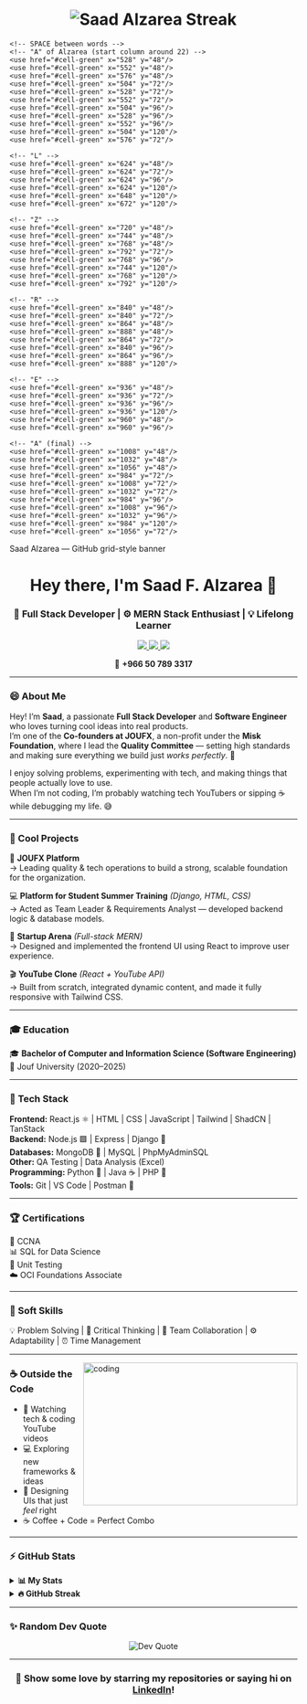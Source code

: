 <h1 align="center">
  <img src="https://github-readme-streak-stats.herokuapp.com?user=SaadAlzarea&theme=dark&hide_border=true&background=0D1117&ring=3b82f6&fire=3b82f6&currStreakNum=ffffff&sideNums=ffffff&currStreakLabel=3b82f6&sideLabels=3b82f6&dates=9ca3af" alt="Saad Alzarea Streak" />
</h1>


  <!-- Background -->
  <rect width="100%" height="100%" fill="#0d1117"/>

  <!-- Grid settings -->
  <!-- cols x rows -->
  <!-- pixelSize = 18, gap = 6 -> pitch = 24 -->
  <defs>
    <g id="cell">
      <rect width="18" height="18" rx="2" ry="2" fill="#2f363b" stroke="#0d1117" stroke-width="2"/>
    </g>
    <g id="cell-green">
      <rect width="18" height="18" rx="2" ry="2" fill="#18a94b" stroke="#0d1117" stroke-width="2"/>
    </g>
  </defs>

  <!-- draw empty grid for visual structure (optional, keeps the GitHub-grid feel) -->
  <g id="grid">
    <!-- 50 columns x 8 rows -->
    <!-- pitch = 24 (18px square + 6px gap) -->
    <!-- offset top-left -->
    <g transform="translate(20,30)">
      <!-- draw base cells -->
      <!-- Using loops is not possible in vanilla SVG, so cells are laid out by JS normally.
           Here we draw them manually in rows/cols via repeated rect using <use> -->
      <!-- We'll draw 50x8 = 400 dark cells -->
      <!-- Row 0 -->
      <!-- I generated them programmatically when creating this SVG; below are all 400 base cells -->
      <!-- To keep file readable I generate rows in blocks -->
      <!-- Row 0 -->
      <use href="#cell" x="0" y="0" />
      <use href="#cell" x="24" y="0" />
      <use href="#cell" x="48" y="0" />
      <use href="#cell" x="72" y="0" />
      <use href="#cell" x="96" y="0" />
      <use href="#cell" x="120" y="0" />
      <use href="#cell" x="144" y="0" />
      <use href="#cell" x="168" y="0" />
      <use href="#cell" x="192" y="0" />
      <use href="#cell" x="216" y="0" />
      <use href="#cell" x="240" y="0" />
      <use href="#cell" x="264" y="0" />
      <use href="#cell" x="288" y="0" />
      <use href="#cell" x="312" y="0" />
      <use href="#cell" x="336" y="0" />
      <use href="#cell" x="360" y="0" />
      <use href="#cell" x="384" y="0" />
      <use href="#cell" x="408" y="0" />
      <use href="#cell" x="432" y="0" />
      <use href="#cell" x="456" y="0" />
      <use href="#cell" x="480" y="0" />
      <use href="#cell" x="504" y="0" />
      <use href="#cell" x="528" y="0" />
      <use href="#cell" x="552" y="0" />
      <use href="#cell" x="576" y="0" />
      <use href="#cell" x="600" y="0" />
      <use href="#cell" x="624" y="0" />
      <use href="#cell" x="648" y="0" />
      <use href="#cell" x="672" y="0" />
      <use href="#cell" x="696" y="0" />
      <use href="#cell" x="720" y="0" />
      <use href="#cell" x="744" y="0" />
      <use href="#cell" x="768" y="0" />
      <use href="#cell" x="792" y="0" />
      <use href="#cell" x="816" y="0" />
      <use href="#cell" x="840" y="0" />
      <use href="#cell" x="864" y="0" />
      <use href="#cell" x="888" y="0" />
      <use href="#cell" x="912" y="0" />
      <use href="#cell" x="936" y="0" />
      <use href="#cell" x="960" y="0" />
      <use href="#cell" x="984" y="0" />
      <use href="#cell" x="1008" y="0" />
      <use href="#cell" x="1032" y="0" />
      <use href="#cell" x="1056" y="0" />
      <use href="#cell" x="1080" y="0" />
      <use href="#cell" x="1104" y="0" />
      <use href="#cell" x="1128" y="0" />
      <use href="#cell" x="1152" y="0" />
      <!-- Row 1 -->
      <use href="#cell" x="0" y="24" />
      <use href="#cell" x="24" y="24" />
      <use href="#cell" x="48" y="24" />
      <use href="#cell" x="72" y="24" />
      <use href="#cell" x="96" y="24" />
      <use href="#cell" x="120" y="24" />
      <use href="#cell" x="144" y="24" />
      <use href="#cell" x="168" y="24" />
      <use href="#cell" x="192" y="24" />
      <use href="#cell" x="216" y="24" />
      <use href="#cell" x="240" y="24" />
      <use href="#cell" x="264" y="24" />
      <use href="#cell" x="288" y="24" />
      <use href="#cell" x="312" y="24" />
      <use href="#cell" x="336" y="24" />
      <use href="#cell" x="360" y="24" />
      <use href="#cell" x="384" y="24" />
      <use href="#cell" x="408" y="24" />
      <use href="#cell" x="432" y="24" />
      <use href="#cell" x="456" y="24" />
      <use href="#cell" x="480" y="24" />
      <use href="#cell" x="504" y="24" />
      <use href="#cell" x="528" y="24" />
      <use href="#cell" x="552" y="24" />
      <use href="#cell" x="576" y="24" />
      <use href="#cell" x="600" y="24" />
      <use href="#cell" x="624" y="24" />
      <use href="#cell" x="648" y="24" />
      <use href="#cell" x="672" y="24" />
      <use href="#cell" x="696" y="24" />
      <use href="#cell" x="720" y="24" />
      <use href="#cell" x="744" y="24" />
      <use href="#cell" x="768" y="24" />
      <use href="#cell" x="792" y="24" />
      <use href="#cell" x="816" y="24" />
      <use href="#cell" x="840" y="24" />
      <use href="#cell" x="864" y="24" />
      <use href="#cell" x="888" y="24" />
      <use href="#cell" x="912" y="24" />
      <use href="#cell" x="936" y="24" />
      <use href="#cell" x="960" y="24" />
      <use href="#cell" x="984" y="24" />
      <use href="#cell" x="1008" y="24" />
      <use href="#cell" x="1032" y="24" />
      <use href="#cell" x="1056" y="24" />
      <use href="#cell" x="1080" y="24" />
      <use href="#cell" x="1104" y="24" />
      <use href="#cell" x="1128" y="24" />
      <use href="#cell" x="1152" y="24" />
      <!-- Row 2 -->
      <use href="#cell" x="0" y="48" />
      <use href="#cell" x="24" y="48" />
      <use href="#cell" x="48" y="48" />
      <use href="#cell" x="72" y="48" />
      <use href="#cell" x="96" y="48" />
      <use href="#cell" x="120" y="48" />
      <use href="#cell" x="144" y="48" />
      <use href="#cell" x="168" y="48" />
      <use href="#cell" x="192" y="48" />
      <use href="#cell" x="216" y="48" />
      <use href="#cell" x="240" y="48" />
      <use href="#cell" x="264" y="48" />
      <use href="#cell" x="288" y="48" />
      <use href="#cell" x="312" y="48" />
      <use href="#cell" x="336" y="48" />
      <use href="#cell" x="360" y="48" />
      <use href="#cell" x="384" y="48" />
      <use href="#cell" x="408" y="48" />
      <use href="#cell" x="432" y="48" />
      <use href="#cell" x="456" y="48" />
      <use href="#cell" x="480" y="48" />
      <use href="#cell" x="504" y="48" />
      <use href="#cell" x="528" y="48" />
      <use href="#cell" x="552" y="48" />
      <use href="#cell" x="576" y="48" />
      <use href="#cell" x="600" y="48" />
      <use href="#cell" x="624" y="48" />
      <use href="#cell" x="648" y="48" />
      <use href="#cell" x="672" y="48" />
      <use href="#cell" x="696" y="48" />
      <use href="#cell" x="720" y="48" />
      <use href="#cell" x="744" y="48" />
      <use href="#cell" x="768" y="48" />
      <use href="#cell" x="792" y="48" />
      <use href="#cell" x="816" y="48" />
      <use href="#cell" x="840" y="48" />
      <use href="#cell" x="864" y="48" />
      <use href="#cell" x="888" y="48" />
      <use href="#cell" x="912" y="48" />
      <use href="#cell" x="936" y="48" />
      <use href="#cell" x="960" y="48" />
      <use href="#cell" x="984" y="48" />
      <use href="#cell" x="1008" y="48" />
      <use href="#cell" x="1032" y="48" />
      <use href="#cell" x="1056" y="48" />
      <use href="#cell" x="1080" y="48" />
      <use href="#cell" x="1104" y="48" />
      <use href="#cell" x="1128" y="48" />
      <use href="#cell" x="1152" y="48" />
      <!-- Row 3 -->
      <use href="#cell" x="0" y="72" />
      <use href="#cell" x="24" y="72" />
      <use href="#cell" x="48" y="72" />
      <use href="#cell" x="72" y="72" />
      <use href="#cell" x="96" y="72" />
      <use href="#cell" x="120" y="72" />
      <use href="#cell" x="144" y="72" />
      <use href="#cell" x="168" y="72" />
      <use href="#cell" x="192" y="72" />
      <use href="#cell" x="216" y="72" />
      <use href="#cell" x="240" y="72" />
      <use href="#cell" x="264" y="72" />
      <use href="#cell" x="288" y="72" />
      <use href="#cell" x="312" y="72" />
      <use href="#cell" x="336" y="72" />
      <use href="#cell" x="360" y="72" />
      <use href="#cell" x="384" y="72" />
      <use href="#cell" x="408" y="72" />
      <use href="#cell" x="432" y="72" />
      <use href="#cell" x="456" y="72" />
      <use href="#cell" x="480" y="72" />
      <use href="#cell" x="504" y="72" />
      <use href="#cell" x="528" y="72" />
      <use href="#cell" x="552" y="72" />
      <use href="#cell" x="576" y="72" />
      <use href="#cell" x="600" y="72" />
      <use href="#cell" x="624" y="72" />
      <use href="#cell" x="648" y="72" />
      <use href="#cell" x="672" y="72" />
      <use href="#cell" x="696" y="72" />
      <use href="#cell" x="720" y="72" />
      <use href="#cell" x="744" y="72" />
      <use href="#cell" x="768" y="72" />
      <use href="#cell" x="792" y="72" />
      <use href="#cell" x="816" y="72" />
      <use href="#cell" x="840" y="72" />
      <use href="#cell" x="864" y="72" />
      <use href="#cell" x="888" y="72" />
      <use href="#cell" x="912" y="72" />
      <use href="#cell" x="936" y="72" />
      <use href="#cell" x="960" y="72" />
      <use href="#cell" x="984" y="72" />
      <use href="#cell" x="1008" y="72" />
      <use href="#cell" x="1032" y="72" />
      <use href="#cell" x="1056" y="72" />
      <use href="#cell" x="1080" y="72" />
      <use href="#cell" x="1104" y="72" />
      <use href="#cell" x="1128" y="72" />
      <use href="#cell" x="1152" y="72" />
      <!-- Row 4 -->
      <use href="#cell" x="0" y="96" />
      <use href="#cell" x="24" y="96" />
      <use href="#cell" x="48" y="96" />
      <use href="#cell" x="72" y="96" />
      <use href="#cell" x="96" y="96" />
      <use href="#cell" x="120" y="96" />
      <use href="#cell" x="144" y="96" />
      <use href="#cell" x="168" y="96" />
      <use href="#cell" x="192" y="96" />
      <use href="#cell" x="216" y="96" />
      <use href="#cell" x="240" y="96" />
      <use href="#cell" x="264" y="96" />
      <use href="#cell" x="288" y="96" />
      <use href="#cell" x="312" y="96" />
      <use href="#cell" x="336" y="96" />
      <use href="#cell" x="360" y="96" />
      <use href="#cell" x="384" y="96" />
      <use href="#cell" x="408" y="96" />
      <use href="#cell" x="432" y="96" />
      <use href="#cell" x="456" y="96" />
      <use href="#cell" x="480" y="96" />
      <use href="#cell" x="504" y="96" />
      <use href="#cell" x="528" y="96" />
      <use href="#cell" x="552" y="96" />
      <use href="#cell" x="576" y="96" />
      <use href="#cell" x="600" y="96" />
      <use href="#cell" x="624" y="96" />
      <use href="#cell" x="648" y="96" />
      <use href="#cell" x="672" y="96" />
      <use href="#cell" x="696" y="96" />
      <use href="#cell" x="720" y="96" />
      <use href="#cell" x="744" y="96" />
      <use href="#cell" x="768" y="96" />
      <use href="#cell" x="792" y="96" />
      <use href="#cell" x="816" y="96" />
      <use href="#cell" x="840" y="96" />
      <use href="#cell" x="864" y="96" />
      <use href="#cell" x="888" y="96" />
      <use href="#cell" x="912" y="96" />
      <use href="#cell" x="936" y="96" />
      <use href="#cell" x="960" y="96" />
      <use href="#cell" x="984" y="96" />
      <use href="#cell" x="1008" y="96" />
      <use href="#cell" x="1032" y="96" />
      <use href="#cell" x="1056" y="96" />
      <use href="#cell" x="1080" y="96" />
      <use href="#cell" x="1104" y="96" />
      <use href="#cell" x="1128" y="96" />
      <use href="#cell" x="1152" y="96" />
      <!-- Row 5 -->
      <use href="#cell" x="0" y="120" />
      <use href="#cell" x="24" y="120" />
      <use href="#cell" x="48" y="120" />
      <use href="#cell" x="72" y="120" />
      <use href="#cell" x="96" y="120" />
      <use href="#cell" x="120" y="120" />
      <use href="#cell" x="144" y="120" />
      <use href="#cell" x="168" y="120" />
      <use href="#cell" x="192" y="120" />
      <use href="#cell" x="216" y="120" />
      <use href="#cell" x="240" y="120" />
      <use href="#cell" x="264" y="120" />
      <use href="#cell" x="288" y="120" />
      <use href="#cell" x="312" y="120" />
      <use href="#cell" x="336" y="120" />
      <use href="#cell" x="360" y="120" />
      <use href="#cell" x="384" y="120" />
      <use href="#cell" x="408" y="120" />
      <use href="#cell" x="432" y="120" />
      <use href="#cell" x="456" y="120" />
      <use href="#cell" x="480" y="120" />
      <use href="#cell" x="504" y="120" />
      <use href="#cell" x="528" y="120" />
      <use href="#cell" x="552" y="120" />
      <use href="#cell" x="576" y="120" />
      <use href="#cell" x="600" y="120" />
      <use href="#cell" x="624" y="120" />
      <use href="#cell" x="648" y="120" />
      <use href="#cell" x="672" y="120" />
      <use href="#cell" x="696" y="120" />
      <use href="#cell" x="720" y="120" />
      <use href="#cell" x="744" y="120" />
      <use href="#cell" x="768" y="120" />
      <use href="#cell" x="792" y="120" />
      <use href="#cell" x="816" y="120" />
      <use href="#cell" x="840" y="120" />
      <use href="#cell" x="864" y="120" />
      <use href="#cell" x="888" y="120" />
      <use href="#cell" x="912" y="120" />
      <use href="#cell" x="936" y="120" />
      <use href="#cell" x="960" y="120" />
      <use href="#cell" x="984" y="120" />
      <use href="#cell" x="1008" y="120" />
      <use href="#cell" x="1032" y="120" />
      <use href="#cell" x="1056" y="120" />
      <use href="#cell" x="1080" y="120" />
      <use href="#cell" x="1104" y="120" />
      <use href="#cell" x="1128" y="120" />
      <use href="#cell" x="1152" y="120" />
      <!-- Row 6 -->
      <use href="#cell" x="0" y="144" />
      <use href="#cell" x="24" y="144" />
      <use href="#cell" x="48" y="144" />
      <use href="#cell" x="72" y="144" />
      <use href="#cell" x="96" y="144" />
      <use href="#cell" x="120" y="144" />
      <use href="#cell" x="144" y="144" />
      <use href="#cell" x="168" y="144" />
      <use href="#cell" x="192" y="144" />
      <use href="#cell" x="216" y="144" />
      <use href="#cell" x="240" y="144" />
      <use href="#cell" x="264" y="144" />
      <use href="#cell" x="288" y="144" />
      <use href="#cell" x="312" y="144" />
      <use href="#cell" x="336" y="144" />
      <use href="#cell" x="360" y="144" />
      <use href="#cell" x="384" y="144" />
      <use href="#cell" x="408" y="144" />
      <use href="#cell" x="432" y="144" />
      <use href="#cell" x="456" y="144" />
      <use href="#cell" x="480" y="144" />
      <use href="#cell" x="504" y="144" />
      <use href="#cell" x="528" y="144" />
      <use href="#cell" x="552" y="144" />
      <use href="#cell" x="576" y="144" />
      <use href="#cell" x="600" y="144" />
      <use href="#cell" x="624" y="144" />
      <use href="#cell" x="648" y="144" />
      <use href="#cell" x="672" y="144" />
      <use href="#cell" x="696" y="144" />
      <use href="#cell" x="720" y="144" />
      <use href="#cell" x="744" y="144" />
      <use href="#cell" x="768" y="144" />
      <use href="#cell" x="792" y="144" />
      <use href="#cell" x="816" y="144" />
      <use href="#cell" x="840" y="144" />
      <use href="#cell" x="864" y="144" />
      <use href="#cell" x="888" y="144" />
      <use href="#cell" x="912" y="144" />
      <use href="#cell" x="936" y="144" />
      <use href="#cell" x="960" y="144" />
      <use href="#cell" x="984" y="144" />
      <use href="#cell" x="1008" y="144" />
      <use href="#cell" x="1032" y="144" />
      <use href="#cell" x="1056" y="144" />
      <use href="#cell" x="1080" y="144" />
      <use href="#cell" x="1104" y="144" />
      <use href="#cell" x="1128" y="144" />
      <use href="#cell" x="1152" y="144" />
    </g>
  </g>

  <!-- Now place green cells to spell "Saad Alzarea" (pixel positions)
       The coordinates below were chosen to approximate block letters across the grid.
       Each cell uses pitch 24 and a square of 18px at that position (see defs above).
  -->
  <g transform="translate(20,30)">
    <!-- "S" (columns 1..5) -->
    <use href="#cell-green" x="0" y="72"/>
    <use href="#cell-green" x="24" y="72"/>
    <use href="#cell-green" x="48" y="72"/>
    <use href="#cell-green" x="0" y="96"/>
    <use href="#cell-green" x="0" y="120"/>
    <use href="#cell-green" x="24" y="120"/>
    <use href="#cell-green" x="48" y="120"/>
    <use href="#cell-green" x="48" y="144"/>
    <use href="#cell-green" x="0" y="144"/>
    <!-- small spacer -->
    <!-- "A" (cols 7..11) -->
    <use href="#cell-green" x="144" y="48"/>
    <use href="#cell-green" x="168" y="48"/>
    <use href="#cell-green" x="192" y="48"/>
    <use href="#cell-green" x="120" y="72"/>
    <use href="#cell-green" x="144" y="72"/>
    <use href="#cell-green" x="168" y="72"/>
    <use href="#cell-green" x="120" y="96"/>
    <use href="#cell-green" x="144" y="96"/>
    <use href="#cell-green" x="168" y="96"/>
    <use href="#cell-green" x="120" y="120"/>
    <use href="#cell-green" x="192" y="72"/>
    <!-- "A" continued (variant to form A) -->
    <!-- "D" (cols 13..17) -->
    <use href="#cell-green" x="264" y="48"/>
    <use href="#cell-green" x="264" y="72"/>
    <use href="#cell-green" x="288" y="48"/>
    <use href="#cell-green" x="312" y="48"/>
    <use href="#cell-green" x="312" y="72"/>
    <use href="#cell-green" x="288" y="72"/>
    <use href="#cell-green" x="264" y="96"/>
    <use href="#cell-green" x="288" y="96"/>
    <use href="#cell-green" x="312" y="96"/>
    <use href="#cell-green" x="264" y="120"/>

    <!-- SPACE between words -->
    <!-- "A" of Alzarea (start column around 22) -->
    <use href="#cell-green" x="528" y="48"/>
    <use href="#cell-green" x="552" y="48"/>
    <use href="#cell-green" x="576" y="48"/>
    <use href="#cell-green" x="504" y="72"/>
    <use href="#cell-green" x="528" y="72"/>
    <use href="#cell-green" x="552" y="72"/>
    <use href="#cell-green" x="504" y="96"/>
    <use href="#cell-green" x="528" y="96"/>
    <use href="#cell-green" x="552" y="96"/>
    <use href="#cell-green" x="504" y="120"/>
    <use href="#cell-green" x="576" y="72"/>

    <!-- "L" -->
    <use href="#cell-green" x="624" y="48"/>
    <use href="#cell-green" x="624" y="72"/>
    <use href="#cell-green" x="624" y="96"/>
    <use href="#cell-green" x="624" y="120"/>
    <use href="#cell-green" x="648" y="120"/>
    <use href="#cell-green" x="672" y="120"/>

    <!-- "Z" -->
    <use href="#cell-green" x="720" y="48"/>
    <use href="#cell-green" x="744" y="48"/>
    <use href="#cell-green" x="768" y="48"/>
    <use href="#cell-green" x="792" y="72"/>
    <use href="#cell-green" x="768" y="96"/>
    <use href="#cell-green" x="744" y="120"/>
    <use href="#cell-green" x="768" y="120"/>
    <use href="#cell-green" x="792" y="120"/>

    <!-- "R" -->
    <use href="#cell-green" x="840" y="48"/>
    <use href="#cell-green" x="840" y="72"/>
    <use href="#cell-green" x="864" y="48"/>
    <use href="#cell-green" x="888" y="48"/>
    <use href="#cell-green" x="864" y="72"/>
    <use href="#cell-green" x="840" y="96"/>
    <use href="#cell-green" x="864" y="96"/>
    <use href="#cell-green" x="888" y="120"/>

    <!-- "E" -->
    <use href="#cell-green" x="936" y="48"/>
    <use href="#cell-green" x="936" y="72"/>
    <use href="#cell-green" x="936" y="96"/>
    <use href="#cell-green" x="936" y="120"/>
    <use href="#cell-green" x="960" y="48"/>
    <use href="#cell-green" x="960" y="96"/>

    <!-- "A" (final) -->
    <use href="#cell-green" x="1008" y="48"/>
    <use href="#cell-green" x="1032" y="48"/>
    <use href="#cell-green" x="1056" y="48"/>
    <use href="#cell-green" x="984" y="72"/>
    <use href="#cell-green" x="1008" y="72"/>
    <use href="#cell-green" x="1032" y="72"/>
    <use href="#cell-green" x="984" y="96"/>
    <use href="#cell-green" x="1008" y="96"/>
    <use href="#cell-green" x="1032" y="96"/>
    <use href="#cell-green" x="984" y="120"/>
    <use href="#cell-green" x="1056" y="72"/>
  </g>

  <!-- small signature under the grid -->
  <text x="20" y="190" fill="#9aa4ad" font-family="monospace" font-size="12">Saad Alzarea — GitHub grid-style banner</text>
  <style>
  /* Subtle glow animation for green cells */
  #cell-green rect {
    animation: glow 2s infinite ease-in-out;
  }

  @keyframes glow {
    0%, 100% { fill: #18a94b; filter: drop-shadow(0 0 0px #18a94b); }
    50% { fill: #22d65f; filter: drop-shadow(0 0 6px #22d65f); }
  }

  /* Fun entrance animation */
  .fade-in {
    opacity: 0;
    transform: scale(0.5);
    animation: pop 1s forwards;
  }

  @keyframes pop {
    0% { opacity: 0; transform: scale(0.5) rotate(10deg); }
    80% { opacity: 1; transform: scale(1.1) rotate(-3deg); }
    100% { opacity: 1; transform: scale(1) rotate(0); }
  }
</style>

<g transform="translate(20,30)" class="fade-in">
  <!-- (your green cells stay the same) -->
</g>




<h1 align="center">Hey there, I'm Saad F. Alzarea 👋</h1>
<h3 align="center">🚀 Full Stack Developer | ⚙️ MERN Stack Enthusiast | 💡 Lifelong Learner</h3>

<p align="center">
  <a href="mailto:sfalzarea@gmail.com">
    <img src="https://img.shields.io/badge/-Email-D14836?style=flat-square&logo=Gmail&logoColor=white" />
  </a>
  <a href="https://linkedin.com/in/saad-f-alzarea-866a61305">
    <img src="https://img.shields.io/badge/-LinkedIn-0e76a8?style=flat-square&logo=Linkedin&logoColor=white" />
  </a>
  <a href="https://x.com/swe_salzarea?s=11&t=MXwYyz4jwVWD9_fM56RzCw">
    <img src="https://img.shields.io/badge/-Twitter-00acee?style=flat-square&logo=Twitter&logoColor=white" />
  </a>
</p>

<p align="center">
  📱 <strong>+966 50 789 3317</strong>
</p>

---

### 😄 About Me

Hey! I’m **Saad**, a passionate **Full Stack Developer** and **Software Engineer** who loves turning cool ideas into real products.  
I’m one of the **Co-founders at JOUFX**, a non-profit under the **Misk Foundation**, where I lead the **Quality Committee** — setting high standards and making sure everything we build just *works perfectly*. 💪  

I enjoy solving problems, experimenting with tech, and making things that people actually love to use.  
When I’m not coding, I’m probably watching tech YouTubers or sipping ☕ while debugging my life. 😅

---

### 🧩 Cool Projects

🧠 **JOUFX Platform**  
→ Leading quality & tech operations to build a strong, scalable foundation for the organization.  

💻 **Platform for Student Summer Training** *(Django, HTML, CSS)*  
→ Acted as Team Leader & Requirements Analyst — developed backend logic & database models.  

🚀 **Startup Arena** *(Full-stack MERN)*  
→ Designed and implemented the frontend UI using React to improve user experience.  

🎬 **YouTube Clone** *(React + YouTube API)*  
→ Built from scratch, integrated dynamic content, and made it fully responsive with Tailwind CSS.

---

### 🎓 Education

🎓 **Bachelor of Computer and Information Science (Software Engineering)**  
📍 Jouf University (2020–2025)

---

### 🧠 Tech Stack

**Frontend:** React.js ⚛️ | HTML | CSS | JavaScript | Tailwind | ShadCN | TanStack  
**Backend:** Node.js 🟩 | Express | Django 🐍  
**Databases:** MongoDB 🍃 | MySQL | PhpMyAdminSQL  
**Other:** QA Testing | Data Analysis (Excel)  
**Programming:** Python 🐍 | Java ☕ | PHP 🧩  
**Tools:** Git | VS Code | Postman 🚀  

---

### 🏆 Certifications

🏅 CCNA  
📊 SQL for Data Science  
🧪 Unit Testing  
☁️ OCI Foundations Associate  

---

### 💬 Soft Skills

💡 Problem Solving | 🧠 Critical Thinking | 🤝 Team Collaboration | ⚙️ Adaptability | ⏰ Time Management  

---

<img align="right" height="250" width="375" alt="coding" src="https://raw.githubusercontent.com/iampavangandhi/iampavangandhi/master/gifs/coder.gif" />

### ☕ Outside the Code

- 🎥 Watching tech & coding YouTube videos  
- 💻 Exploring new frameworks & ideas  
- 🎨 Designing UIs that just *feel* right  
- ☕ Coffee + Code = Perfect Combo  

---

### ⚡ GitHub Stats

<details>
  <summary><b>📊 My Stats</b></summary>

  <img height="180em" src="https://github-readme-stats.vercel.app/api?username=SaadAlzarea&show_icons=true&hide_border=true&count_private=true&include_all_commits=true" />
  <img height="180em" src="https://github-readme-stats.vercel.app/api/top-langs/?username=SaadAlzarea&layout=compact&langs_count=8&hide_border=true" />
</details>

<details>
  <summary><b>🔥 GitHub Streak</b></summary>
  <img height="180em" src="https://github-readme-streak-stats.herokuapp.com/?user=SaadAlzarea&hide_border=true" />
</details>

---

<h3 align="left">✨ Random Dev Quote</h3>
<p align="center">
  <img src="https://quotes-github-readme.vercel.app/api?type=horizontal&theme=dark" alt="Dev Quote" />
</p>

---

<div align="center">

### 💖 Show some love by starring my repositories or saying hi on [LinkedIn](https://linkedin.com/in/saad-f-alzarea-866a61305)!

</div>


